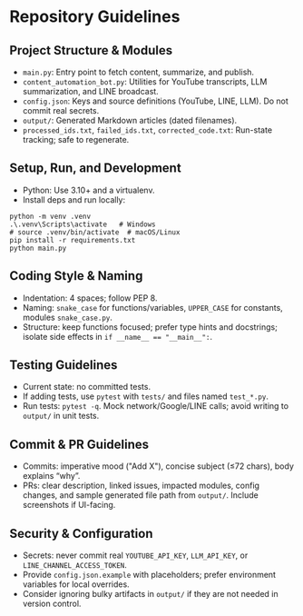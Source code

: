 # Repository Guidelines

## Project Structure & Modules
- `main.py`: Entry point to fetch content, summarize, and publish.
- `content_automation_bot.py`: Utilities for YouTube transcripts, LLM summarization, and LINE broadcast.
- `config.json`: Keys and source definitions (YouTube, LINE, LLM). Do not commit real secrets.
- `output/`: Generated Markdown articles (dated filenames).
- `processed_ids.txt`, `failed_ids.txt`, `corrected_code.txt`: Run-state tracking; safe to regenerate.

## Setup, Run, and Development
- Python: Use 3.10+ and a virtualenv.
- Install deps and run locally:
```
python -m venv .venv
.\.venv\Scripts\activate   # Windows
# source .venv/bin/activate  # macOS/Linux
pip install -r requirements.txt
python main.py
```


## Coding Style & Naming
- Indentation: 4 spaces; follow PEP 8.
- Naming: `snake_case` for functions/variables, `UPPER_CASE` for constants, modules `snake_case.py`.
- Structure: keep functions focused; prefer type hints and docstrings; isolate side effects in `if __name__ == "__main__":`.

## Testing Guidelines
- Current state: no committed tests.
- If adding tests, use `pytest` with `tests/` and files named `test_*.py`.
- Run tests: `pytest -q`. Mock network/Google/LINE calls; avoid writing to `output/` in unit tests.

## Commit & PR Guidelines
- Commits: imperative mood ("Add X"), concise subject (≤72 chars), body explains “why”.
- PRs: clear description, linked issues, impacted modules, config changes, and sample generated file path from `output/`. Include screenshots if UI-facing.

## Security & Configuration
- Secrets: never commit real `YOUTUBE_API_KEY`, `LLM_API_KEY`, or `LINE_CHANNEL_ACCESS_TOKEN`.
- Provide `config.json.example` with placeholders; prefer environment variables for local overrides.
- Consider ignoring bulky artifacts in `output/` if they are not needed in version control.

